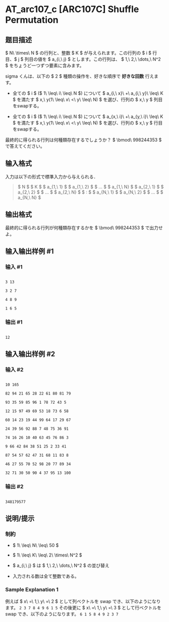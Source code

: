 # AT_arc107_c [ARC107C] Shuffle Permutation

## 题目描述

[problemUrl]: https://atcoder.jp/contests/arc107/tasks/arc107_c

$ N\ \times\ N $ の行列と、整数 $ K $ が与えられます。この行列の $ i $ 行目、$ j $ 列目の値を $ a_{i,\ j} $ とします。この行列は、 $ 1,\ 2,\ \dots,\ N^2 $ をちょうど一つずつ要素に含みます。

sigma くんは、以下の $ 2 $ 種類の操作を、好きな順序で **好きな回数** 行えます。

- 全ての $ i $ ($ 1\ \leq\ i\ \leq\ N $) について $ a_{i,\ x}\ +\ a_{i,\ y}\ \leq\ K $ を満たす $ x,\ y(1\ \leq\ x\ <\ y\ \leq\ N) $ を選び、行列の $ x,\ y $ 列目をswapする。
- 全ての $ i $ ($ 1\ \leq\ i\ \leq\ N $) について $ a_{x,\ i}\ +\ a_{y,\ i}\ \leq\ K $ を満たす $ x,\ y(1\ \leq\ x\ <\ y\ \leq\ N) $ を選び、行列の $ x,\ y $ 行目をswapする。

最終的に得られる行列は何種類存在するでしょうか？ $ \bmod\ 998244353 $ で答えてください。

## 输入格式

入力は以下の形式で標準入力から与えられる．

> $ N $ $ K $ $ a_{1,\ 1} $ $ a_{1,\ 2} $ $ ... $ $ a_{1,\ N} $ $ a_{2,\ 1} $ $ a_{2,\ 2} $ $ ... $ $ a_{2,\ N} $ $ : $ $ a_{N,\ 1} $ $ a_{N,\ 2} $ $ ... $ $ a_{N,\ N} $

## 输出格式

最終的に得られる行列が何種類存在するかを $ \bmod\ 998244353 $ で出力せよ。

## 输入输出样例 #1

### 输入 #1

```
3 13
3 2 7
4 8 9
1 6 5
```

### 输出 #1

```
12
```

## 输入输出样例 #2

### 输入 #2

```
10 165
82 94 21 65 28 22 61 80 81 79
93 35 59 85 96 1 78 72 43 5
12 15 97 49 69 53 18 73 6 58
60 14 23 19 44 99 64 17 29 67
24 39 56 92 88 7 48 75 36 91
74 16 26 10 40 63 45 76 86 3
9 66 42 84 38 51 25 2 33 41
87 54 57 62 47 31 68 11 83 8
46 27 55 70 52 98 20 77 89 34
32 71 30 50 90 4 37 95 13 100
```

### 输出 #2

```
348179577
```

## 说明/提示

### 制約

- $ 1\ \leq\ N\ \leq\ 50 $
- $ 1\ \leq\ K\ \leq\ 2\ \times\ N^2 $
- $ a_{i,\ j} $ は $ 1,\ 2,\ \dots,\ N^2 $ の並び替え
- 入力される数は全て整数である。

### Sample Explanation 1

例えば $ x\ =\ 1,\ y\ =\ 2 $ として列ベクトルを swap でき、以下のようになります。 ``` 2 3 7 8 4 9 6 1 5 ``` その後更に $ x\ =\ 1,\ y\ =\ 3 $ として行ベクトルを swap でき、以下のようになります。 ``` 6 1 5 8 4 9 2 3 7 ```